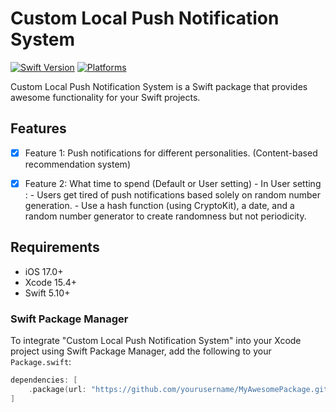 # Custom Local Push Notification System

[![Swift Version](https://img.shields.io/badge/Swift-5.10-orange.svg)](https://swift.org)
[![Platforms](https://img.shields.io/cocoapods/p/LFAlertController.svg?style=flat)](https://developer.apple.com/ios/)

Custom Local Push Notification System is a Swift package that provides awesome functionality for your Swift projects.

## Features

- [x] Feature 1: Push notifications for different personalities. (Content-based recommendation system)
- [x] Feature 2: What time to spend (Default or User setting)
      - In User setting :
          - Users get tired of push notifications based solely on random number generation.
          - Use a hash function (using CryptoKit), a date, and a random number generator to create randomness but not periodicity.


## Requirements

- iOS 17.0+ 
- Xcode 15.4+
- Swift 5.10+


### Swift Package Manager

To integrate "Custom Local Push Notification System" into your Xcode project using Swift Package Manager, add the following to your `Package.swift`:

```swift
dependencies: [
    .package(url: "https://github.com/yourusername/MyAwesomePackage.git", from: "1.0.0")
]
